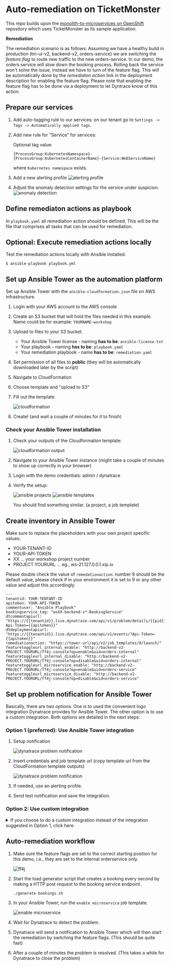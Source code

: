 # Auto-remediation on TicketMonster

This repo builds upon the [monolith-to-microservices on OpenShift](https://github.com/dynatrace-innovationlab/monolith-to-microservice-openshift/) repository which uses TicketMonster as its sample application.


**Remediation**

The remediation scenario is as follows: Assuming we have a healthy build in production (tm-ui-v2, backend-v2, orders-service) we are switching the *feature flag* to route new traffic to the new orders-service. In our demo, the orders service will slow down the booking process. Rolling back the service won't solve the issue, instead we have to turn of the feature flag. This will be automatically done by the *remediaton action* link in the deployment description for enabling the feature flag. Please note that enabling the feature flag has to be done via a deployment to let Dyntrace know of this action.


## Prepare our services

1. Add auto-tagging rule to our services: on our tenant go to `Settings -> Tags -> Automatically applied tags`.
    
1. Add new rule for "Service" for services:

    Optional tag value:
    ```
    {ProcessGroup:KubernetesNamespace}-{ProcessGroup:KubernetesContainerName}-{Service:WebServiceName}
    ```
    where `Kubernetes namespace` exists.

1. Add a new alerting profile
    ![alerting profile](./assets/alerting-profile.png)

1. Adjust the anomaly detection settings for the service under suspicion. 
    ![anomaly detection](./assets/anomaly-detection.png)


## Define remediaton actions as playbook

In ```playbook.yaml``` all remediation action should be defined. This will be the file that comprises all tasks that can be used for remediation.

## Optional: Execute remediation actions locally

Test the remediation actions locally with Ansible installed.
```
$ ansible-playbook playbook.yml
```

## Set up Ansible Tower as the automation platform

Set up Ansible Tower with the `ansible-cloudformation.json` file on AWS infrastructure.

1. Login with your AWS account to the AWS console
1. Create an S3 bucket that will hold the files needed in this example. Name could be for example: `YOURNAME-workshop`
1. Upload to files to your S3 bucket.
    - Your Ansible Tower license - naming **has to be**: `ansible-license.txt`
    - Your playbook - naming **has to be**: `playbook.yaml`
    - Your remediation playbook - name **has to be**: `remediation.yaml`
1. Set permission of all files to **public** (they will be automatically downloaded later by the script)
1. Navigate to CloudFormation
1. Choose template and "upload to S3"
1. Fill out the template: 

    ![cloudformation](./assets/cloudformation-template.png)

1. Create! (and wait a couple of minutes for it to finish)

### Check your Ansible Tower installation

1. Check your outputs of the Cloudformation template:

    ![cloudformation output](./assets/cloudformation-outputs.png)

1. Navigate to your Ansible Tower instance (might take a couple of minutes to show up correctly in your browser)
1. Login with the demo credentials: admin / dynatrace
1. Verify the setup:

    ![ansible projects](./assets/ansible-projects.png)
    ![ansible templates](./assets/ansible-templates.png)

    You should find something similar. (a project, a job template)

## Create inventory in Ansible Tower

Make sure to replace the placeholders with your own project specific values:
- YOUR-TENANT-ID
- YOUR-API-TOKEN
- XX ... your workshop project number
- PROJECT.YOURURL ... eg., ws-21.127.0.0.1.xip.io

Please double check the value of `remedationaction`: number 9 should be the default value, please check if in your environment it is set to 9 or any other value and adjust this accordingly.

```
---
tenantid: YOUR-TENTANT-ID
apitoken: YOUR-API-TOKEN
commentuser: "Ansible Playbook"
bookingservice_tag: "wsXX-backend-v*-BookingService"
dtcommentapiurl: "https://{{tenantid}}.live.dynatrace.com/api/v1/problem/details/{{pid}}/comments?Api-Token={{apitoken}}"
dtdeploymentapiurl: "https://{{tenantid}}.live.dynatrace.com/api/v1/events/?Api-Token={{apitoken}}"
remediationaction: "https://tower-url/api/v2/job_templates/9/launch/"
featuretoggleurl_internal_enable: "http://backend-v2-PROJECT.YOURURL/ff4j-console?op=enable&uid=orders-internal"
featuretoggleurl_internal_disable: "http://backend-v2-PROJECT.YOURURL/ff4j-console?op=disable&uid=orders-internal"
featuretoggleurl_microservice_enable: "http://backend-v2-PROJECT.YOURURL/ff4j-console?op=enable&uid=orders-service"
featuretoggleurl_microservice_disable: "http://backend-v2-PROJECT.YOURURL/ff4j-console?op=disable&uid=orders-service"
```


## Set up problem notification for Ansible Tower

Basically, there are two options. One is to used the convenient logo integration Dynatrace provides for Ansible Tower. The other option is to use a custom integration. Both options are detailed in the next steps:

### Option 1 (preferred): Use Ansible Tower integration

1. Setup notification

    ![dynatrace problem notification](./assets/dynatrace-problem-notification-tower.png)


1. Insert credentials and job template url (copy template url from the CloudFormation template outputs)

    ![dynatrace problem notification](./assets/dynatrace-problem-notification2.png)

1. If needed, use an alerting profile.

1. Send test notification and save the integration.

### Option 2: Use custom integration
<details><summary>If you choose to do a custom integration instead of the integration suggested in Option 1, click here.</summary>
Setup a problem notification in your Dynatrace tenant:

1. Setup notification

    ![dynatrace problem notification](./assets/dynatrace-problem-notification1.png)


1. Insert the API URL for the job template - *with* the trailing slash.
    ```
    https://YOUR-TOWER/api/v2/job_templates/YOUR-JOB-ID/launch/
 
    ```

1. Custom payload
    ```
    { "extra_vars": {
        "state":"{State}",
        "problemID":"{ProblemID}",
        "problemTitle":"{ProblemTitle}",
        "pid":"{pid}",
        "impactedEntity":"{ImpactedEntity}",
        "impactedEntities":{ImpactedEntities}
        }
    }
    ```

1.  If needed, set the alerting profile to your own service/namespace.

1. Send test notification and save integration.
</details>

## Auto-remediation workflow

1. Make sure the feature flags are set to the correct starting position for this demo, i.e., they are set to the internal orderservice only.

    ![ff4j](./assets/ff4j.png)


1. Start the load generator script that creates a booking every second by making a HTTP post request to the booking service endpoint.

    ```
    ./generate-bookings.sh
    ```

1. In your Ansible Tower, run the `enable microservice` job template.
    
    ![enable microservice](./assets/enable-microservice.png)

1. Wait for Dynatrace to detect the problem.

1. Dynatrace will send a notification to Ansible Tower which will then start the remediation by switching the feature flags. (This should be quite fast)

1. After a couple of minutes the problem is resolved. (This takes a while for Dynatrace to close the problem)

<!--
### See auto-remediation in action

watch and see
-->
